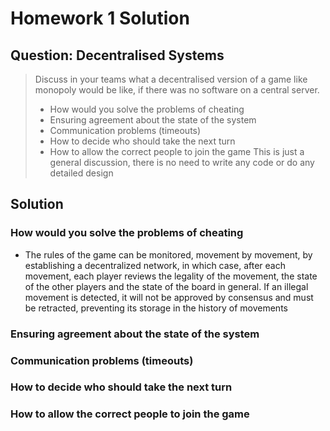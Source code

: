 # Homework 1 Solution

## Question: Decentralised Systems

> Discuss in your teams what a decentralised version of a game like monopoly would be like, if there was no software on a central server.
> 
> - How would you solve the problems of cheating
> - Ensuring agreement about the state of the system
> - Communication problems (timeouts)
> - How to decide who should take the next turn
> - How to allow the correct people to join the game
>  This is just a general discussion, there is no need to write any code or do any detailed design

## Solution

### How would you solve the problems of cheating

- The rules of the game can be monitored, movement by movement, by establishing a decentralized network, in which case, after each movement, each player reviews the legality of the movement, the state of the other players and the state of the board in general. If an illegal movement is detected, it will not be approved by consensus and must be retracted, preventing its storage in the history of movements


### Ensuring agreement about the state of the system


### Communication problems (timeouts)


### How to decide who should take the next turn


### How to allow the correct people to join the game